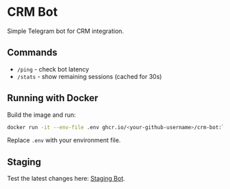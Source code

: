 # CRM Bot

Simple Telegram bot for CRM integration.

## Commands

- `/ping` - check bot latency
- `/stats` - show remaining sessions (cached for 30s)

## Running with Docker

Build the image and run:

```bash
docker run -it --env-file .env ghcr.io/<your-github-username>/crm-bot:latest
```

Replace `.env` with your environment file.

## Staging

Test the latest changes here: [Staging Bot](https://t.me/crm_bot_staging).
